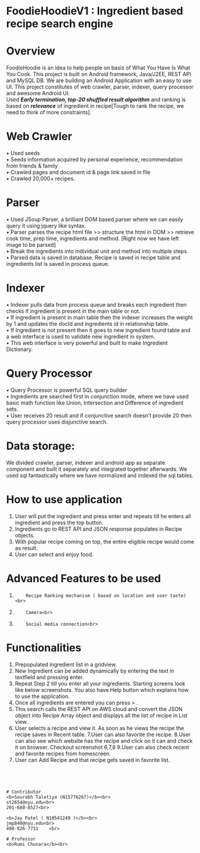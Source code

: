 # FoodieHoodieV1 : Ingredient based recipe search engine

# Overview
FoodieHoodie is an idea to help people on basis of What You Have Is What You Cook. This project is built on Android framework, Java/J2EE, REST API and MySQL DB. We are building an Android Application with an easy to use UI. This project constitutes of web crawler, parser, indexer, query processor and awesome Android UI.<br>
Used <em><b>Early termination, top-20 shuffled result algorithm</b></em> and ranking is based on <em><b>relevance</b></em> of ingredient in recipe[Tough to rank the recipe, we need to think of more constraints].

# Web Crawler
•	Used seeds<br>
•	Seeds information acquired by personal experience, recommendation from friends & family<br>
•	Crawled pages and document id & page link saved in file<br>
•	Crawled 20,000+ recipes.<br>

# Parser
•	Used JSoup Parser, a brilliant DOM based parser where we can easily query it using jquery like syntax.<br>
•	Parser parses the recipe html file >> structure the html in DOM >> retrieve cook time, prep time, ingredients and method. [Right now we have left image to be parsed]<br>
•	Break the ingredients into individual unit and method into multiple steps.<br>
•	Parsed data is saved in database. Recipe is saved in recipe table and ingredients list is saved in process queue.<br>

# Indexer
•	Indexer pulls data from process queue and breaks each ingredient then checks if ingredient is present in the main table or not.<br>
•	If ingredient is present in main table then the indexer increases the weight by 1 and updates the docId and ingredients id in relationship table.<br>
•	If Ingredient is not present then it goes to new ingredient found table and a web interface is used to validate new ingredient in system. <br>
•	This web interface is very powerful and built to make Ingredient Dictionary.<br>
 
# Query Processor
•	Query Processor is powerful SQL query builder<br>
•	Ingredients are searched first in conjunction mode, where we have used basic math function like Union, Intersection and Difference of ingredient sets.<br>
•	User receives 20 result and if conjunctive search doesn’t provide 20 then query processor uses disjunctive search.<br>

# Data storage: 
We divided crawler, parser, indexer and android app as separate component and built it separately and integrated together afterwards. We used sql fantastically where we have normalized and indexed the sql tables.<br>

# How to use application
1.	User will put the ingredient and press enter and repeats till he enters all ingredient and press the top button.<br>
2.	 Ingredients go to REST API and JSON response populates in Recipe objects.<br>
3.	 With popular recipe coming on top, the entire eligible recipe would come as result.<br>
4.	 User can select and enjoy food.<br>

# Advanced Features to be used
1.	       Recipe Ranking mechanism ( based on location and user taste)<br>
2.	       Camera<br>
3.	       Social media connection<br>

# Functionalities
1. Prepopulated ingredient list in a gridview.
2. New Ingredient can be added dynamically by entering the text in textfield and pressing enter.
3. Repeat Step 2 till you enter all your ingredients. Starting screens look like below screenshots. You also have Help button which explains how to use the application. 
4. Once all ingredients are entered you can press > . 
5. This search calls the REST API on AWS cloud and convert the JSON object into Recipe Array object and displays all the list of recipe in List view. 
6. User selects a recipe and view it. As soon as he views the recipe the recipe saves in Recent table. 
7.User can also favorite the recipe. 
8.User can also see which website has the recipe and click on it can and check it on browser. Checkout screenshot 6,7,8
9.User can also check recent and favorite recipes from homescreen.
10. User can Add Recipe and that recipe gets saved in favorite list.
```Ingredients and Steps should be entered as Comma separated.




# Contributor
<b>Sourabh Taletiya (N15776267)</b><br>
st2654@nyu.edu<br>
201-680-8527<br>                                      

<b>Jay Patel ( N10541249 )</b><br>
jmp840@nyu.edu<br>
408-826-7731    <br>

# Professor
<b>Rumi Chunara</b><br>
